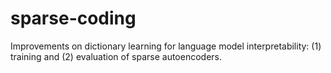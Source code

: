 # sparse-coding
Improvements on dictionary learning for language model interpretability: (1) training and (2) evaluation of sparse autoencoders.
